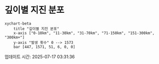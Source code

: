 # 깊이별 지진 분포

```mermaid
xychart-beta
    title "깊이별 지진 분포"
    x-axis ["0-10km", "11-30km", "31-70km", "71-150km", "151-300km", "300km+"]
    y-axis "발생 횟수" 0 --> 1573
    bar [447, 1571, 51, 6, 0, 0]
```

업데이트 시간: 2025-07-17 03:31:36
